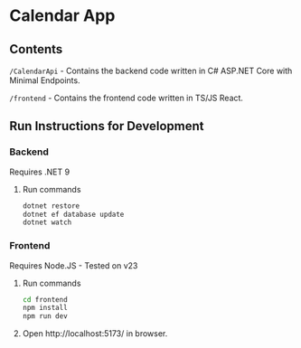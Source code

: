 # Calendar App

## Contents
`/CalendarApi` - Contains the backend code written in C# ASP.NET Core with Minimal Endpoints.

`/frontend` - Contains the frontend code written in TS/JS React.

## Run Instructions for Development

### Backend
Requires .NET 9

1. Run commands
    ```bash
    dotnet restore
    dotnet ef database update
    dotnet watch
    ```

### Frontend

Requires Node.JS - Tested on v23

1. Run commands
    ```bash
    cd frontend
    npm install
    npm run dev
    ```
2. Open http://localhost:5173/ in browser.